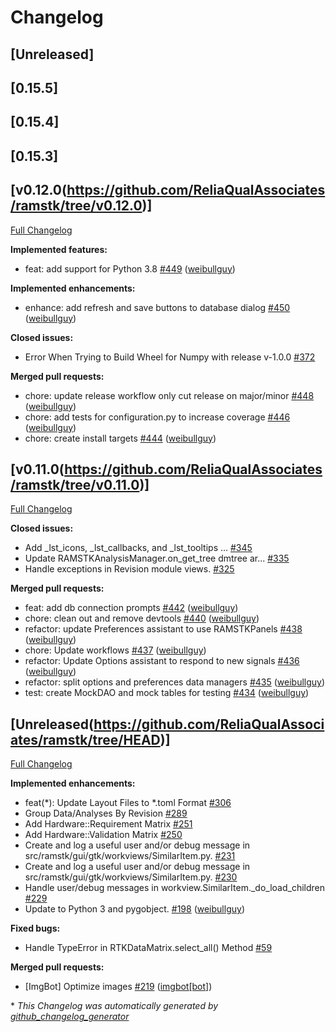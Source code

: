 # Changelog

## [Unreleased]

## [0.15.5]

## [0.15.4]

## [0.15.3]

## [v0.12.0(https://github.com/ReliaQualAssociates/ramstk/tree/v0.12.0)]
[Full Changelog](https://github.com/ReliaQualAssociates/ramstk/compare/v0.11.0...v0.12.0)

**Implemented features:**

- feat: add support for Python 3.8 [\#449](https://github.com/ReliaQualAssociates/ramstk/pull/449) ([weibullguy](https://github.com/weibullguy))

**Implemented enhancements:**

- enhance: add refresh and save buttons to database dialog [\#450](https://github.com/ReliaQualAssociates/ramstk/pull/450) ([weibullguy](https://github.com/weibullguy))

**Closed issues:**

- Error When Trying to Build Wheel for Numpy with release v-1.0.0 [\#372](https://github.com/ReliaQualAssociates/ramstk/issues/372)

**Merged pull requests:**

- chore: update release workflow only cut release on major/minor [\#448](https://github.com/ReliaQualAssociates/ramstk/pull/448) ([weibullguy](https://github.com/weibullguy))
- chore: add tests for configuration.py to increase coverage [\#446](https://github.com/ReliaQualAssociates/ramstk/pull/446) ([weibullguy](https://github.com/weibullguy))
- chore: create install targets [\#444](https://github.com/ReliaQualAssociates/ramstk/pull/444) ([weibullguy](https://github.com/weibullguy))

## [v0.11.0(https://github.com/ReliaQualAssociates/ramstk/tree/v0.11.0)]
[Full Changelog](https://github.com/ReliaQualAssociates/ramstk/compare/v0.10.0...v0.11.0)

**Closed issues:**

- Add \_lst\_icons, \_lst\_callbacks, and \_lst\_tooltips ... [\#345](https://github.com/ReliaQualAssociates/ramstk/issues/345)
- Update RAMSTKAnalysisManager.on\_get\_tree dmtree ar... [\#335](https://github.com/ReliaQualAssociates/ramstk/issues/335)
- Handle exceptions in Revision module views. [\#325](https://github.com/ReliaQualAssociates/ramstk/issues/325)

**Merged pull requests:**

- feat: add db connection prompts [\#442](https://github.com/ReliaQualAssociates/ramstk/pull/442) ([weibullguy](https://github.com/weibullguy))
- chore: clean out and remove devtools [\#440](https://github.com/ReliaQualAssociates/ramstk/pull/440) ([weibullguy](https://github.com/weibullguy))
- refactor: update Preferences assistant to use RAMSTKPanels [\#438](https://github.com/ReliaQualAssociates/ramstk/pull/438) ([weibullguy](https://github.com/weibullguy))
- chore: Update workflows [\#437](https://github.com/ReliaQualAssociates/ramstk/pull/437) ([weibullguy](https://github.com/weibullguy))
- refactor: Update Options assistant to respond to new signals [\#436](https://github.com/ReliaQualAssociates/ramstk/pull/436) ([weibullguy](https://github.com/weibullguy))
- refactor: split options and preferences data managers [\#435](https://github.com/ReliaQualAssociates/ramstk/pull/435) ([weibullguy](https://github.com/weibullguy))
- test: create MockDAO and mock tables for testing [\#434](https://github.com/ReliaQualAssociates/ramstk/pull/434) ([weibullguy](https://github.com/weibullguy))

## [Unreleased(https://github.com/ReliaQualAssociates/ramstk/tree/HEAD)]
[Full Changelog](https://github.com/ReliaQualAssociates/ramstk/compare/v0.0.0...HEAD)

**Implemented enhancements:**

- feat\(\*\): Update Layout Files to \*.toml Format [\#306](https://github.com/ReliaQualAssociates/ramstk/issues/306)
- Group Data/Analyses By Revision [\#289](https://github.com/ReliaQualAssociates/ramstk/issues/289)
- Add Hardware::Requirement Matrix [\#251](https://github.com/ReliaQualAssociates/ramstk/issues/251)
- Add Hardware::Validation Matrix [\#250](https://github.com/ReliaQualAssociates/ramstk/issues/250)
-  Create and log a useful user and/or debug message in src/ramstk/gui/gtk/workviews/SimilarItem.py. [\#231](https://github.com/ReliaQualAssociates/ramstk/issues/231)
-  Create and log a useful user and/or debug message in src/ramstk/gui/gtk/workviews/SimilarItem.py. [\#230](https://github.com/ReliaQualAssociates/ramstk/issues/230)
-  Handle user/debug messages in workview.SimilarItem.\_do\_load\_children [\#229](https://github.com/ReliaQualAssociates/ramstk/issues/229)
- Update to Python 3 and pygobject. [\#198](https://github.com/ReliaQualAssociates/ramstk/pull/198) ([weibullguy](https://github.com/weibullguy))

**Fixed bugs:**

- Handle TypeError in RTKDataMatrix.select\_all\(\) Method [\#59](https://github.com/ReliaQualAssociates/ramstk/issues/59)

**Merged pull requests:**

- \[ImgBot\] Optimize images [\#219](https://github.com/ReliaQualAssociates/ramstk/pull/219) ([imgbot[bot]](https://github.com/apps/imgbot))

\* *This Changelog was automatically generated by [github_changelog_generator](https://github.com/github-changelog-generator/github-changelog-generator)*
